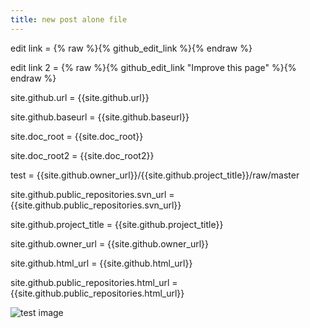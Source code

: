 ```yaml
---
title: new post alone file
---
```


edit link = {% raw %}{% github_edit_link %}{% endraw %}

edit link 2 = {% raw %}{% github_edit_link "Improve this page" %}{% endraw %}

site.github.url = {{site.github.url}}

site.github.baseurl = {{site.github.baseurl}}

site.doc_root = {{site.doc_root}}

site.doc_root2 = {{site.doc_root2}}

test = {{site.github.owner_url}}/{{site.github.project_title}}/raw/master

site.github.public_repositories.svn_url = {{site.github.public_repositories.svn_url}}

site.github.project_title = {{site.github.project_title}}

site.github.owner_url = {{site.github.owner_url}}

site.github.html_url = {{site.github.html_url}}

site.github.public_repositories.html_url = {{site.github.public_repositories.html_url}}

![test image]({{site.doc_root}}/_posts/2020-06-06-test/pic.jpg)
